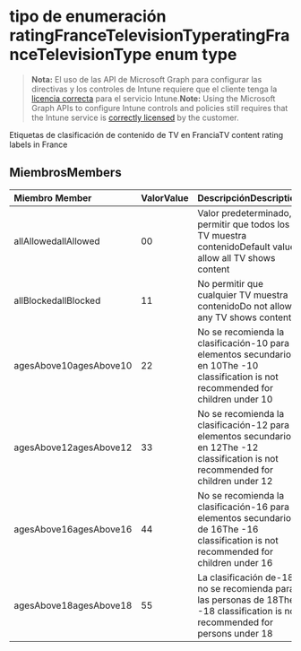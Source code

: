 # <a name="ratingfrancetelevisiontype-enum-type"></a><span data-ttu-id="69f20-101">tipo de enumeración ratingFranceTelevisionType</span><span class="sxs-lookup"><span data-stu-id="69f20-101">ratingFranceTelevisionType enum type</span></span>

> <span data-ttu-id="69f20-102">**Nota:** El uso de las API de Microsoft Graph para configurar las directivas y los controles de Intune requiere que el cliente tenga la [licencia correcta](https://go.microsoft.com/fwlink/?linkid=839381) para el servicio Intune.</span><span class="sxs-lookup"><span data-stu-id="69f20-102">**Note:** Using the Microsoft Graph APIs to configure Intune controls and policies still requires that the Intune service is [correctly licensed](https://go.microsoft.com/fwlink/?linkid=839381) by the customer.</span></span>

<span data-ttu-id="69f20-103">Etiquetas de clasificación de contenido de TV en Francia</span><span class="sxs-lookup"><span data-stu-id="69f20-103">TV content rating labels in France</span></span>
## <a name="members"></a><span data-ttu-id="69f20-104">Miembros</span><span class="sxs-lookup"><span data-stu-id="69f20-104">Members</span></span>
|<span data-ttu-id="69f20-105">Miembro	</span><span class="sxs-lookup"><span data-stu-id="69f20-105">Member</span></span>|<span data-ttu-id="69f20-106">Valor</span><span class="sxs-lookup"><span data-stu-id="69f20-106">Value</span></span>|<span data-ttu-id="69f20-107">Descripción</span><span class="sxs-lookup"><span data-stu-id="69f20-107">Description</span></span>|
|:---|:---|:---|
|<span data-ttu-id="69f20-108">allAllowed</span><span class="sxs-lookup"><span data-stu-id="69f20-108">allAllowed</span></span>|<span data-ttu-id="69f20-109">0</span><span class="sxs-lookup"><span data-stu-id="69f20-109">0</span></span>|<span data-ttu-id="69f20-110">Valor predeterminado, permitir que todos los TV muestra contenido</span><span class="sxs-lookup"><span data-stu-id="69f20-110">Default value, allow all TV shows content</span></span>|
|<span data-ttu-id="69f20-111">allBlocked</span><span class="sxs-lookup"><span data-stu-id="69f20-111">allBlocked</span></span>|<span data-ttu-id="69f20-112">1</span><span class="sxs-lookup"><span data-stu-id="69f20-112">1</span></span>|<span data-ttu-id="69f20-113">No permitir que cualquier TV muestra contenido</span><span class="sxs-lookup"><span data-stu-id="69f20-113">Do not allow any TV shows content</span></span>|
|<span data-ttu-id="69f20-114">agesAbove10</span><span class="sxs-lookup"><span data-stu-id="69f20-114">agesAbove10</span></span>|<span data-ttu-id="69f20-115">2</span><span class="sxs-lookup"><span data-stu-id="69f20-115">2</span></span>|<span data-ttu-id="69f20-116">No se recomienda la clasificación-10 para elementos secundarios en 10</span><span class="sxs-lookup"><span data-stu-id="69f20-116">The -10 classification is not recommended for children under 10</span></span>|
|<span data-ttu-id="69f20-117">agesAbove12</span><span class="sxs-lookup"><span data-stu-id="69f20-117">agesAbove12</span></span>|<span data-ttu-id="69f20-118">3</span><span class="sxs-lookup"><span data-stu-id="69f20-118">3</span></span>|<span data-ttu-id="69f20-119">No se recomienda la clasificación-12 para elementos secundarios en 12</span><span class="sxs-lookup"><span data-stu-id="69f20-119">The -12 classification is not recommended for children under 12</span></span>|
|<span data-ttu-id="69f20-120">agesAbove16</span><span class="sxs-lookup"><span data-stu-id="69f20-120">agesAbove16</span></span>|<span data-ttu-id="69f20-121">4</span><span class="sxs-lookup"><span data-stu-id="69f20-121">4</span></span>|<span data-ttu-id="69f20-122">No se recomienda la clasificación-16 para elementos secundarios de 16</span><span class="sxs-lookup"><span data-stu-id="69f20-122">The -16 classification is not recommended for children under 16</span></span>|
|<span data-ttu-id="69f20-123">agesAbove18</span><span class="sxs-lookup"><span data-stu-id="69f20-123">agesAbove18</span></span>|<span data-ttu-id="69f20-124">5</span><span class="sxs-lookup"><span data-stu-id="69f20-124">5</span></span>|<span data-ttu-id="69f20-125">La clasificación de-18 no se recomienda para las personas de 18</span><span class="sxs-lookup"><span data-stu-id="69f20-125">The -18 classification is not recommended for persons under 18</span></span>|



